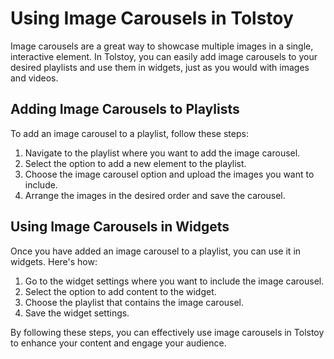 # Using Image Carousels in Tolstoy

Image carousels are a great way to showcase multiple images in a single, interactive element. In Tolstoy, you can easily add image carousels to your desired playlists and use them in widgets, just as you would with images and videos.

## Adding Image Carousels to Playlists
To add an image carousel to a playlist, follow these steps:
1. Navigate to the playlist where you want to add the image carousel.
2. Select the option to add a new element to the playlist.
3. Choose the image carousel option and upload the images you want to include.
4. Arrange the images in the desired order and save the carousel.

## Using Image Carousels in Widgets
Once you have added an image carousel to a playlist, you can use it in widgets. Here's how:
1. Go to the widget settings where you want to include the image carousel.
2. Select the option to add content to the widget.
3. Choose the playlist that contains the image carousel.
4. Save the widget settings.

By following these steps, you can effectively use image carousels in Tolstoy to enhance your content and engage your audience.